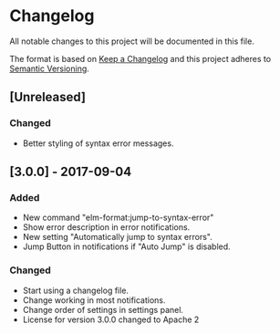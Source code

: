 # Changelog
All notable changes to this project will be documented in this file.

The format is based on [Keep a Changelog](http://keepachangelog.com/en/1.0.0/)
and this project adheres to [Semantic Versioning](http://semver.org/spec/v2.0.0.html).

## [Unreleased]

### Changed

- Better styling of syntax error messages.

## [3.0.0] - 2017-09-04
### Added
- New command "elm-format:jump-to-syntax-error"
- Show error description in error notifications.
- New setting "Automatically jump to syntax errors".
- Jump Button in notifications if "Auto Jump" is disabled.

### Changed
- Start using a changelog file.
- Change working in most notifications.
- Change order of settings in settings panel.
- License for version 3.0.0 changed to Apache 2
